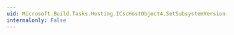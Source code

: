 ```yaml
---
uid: Microsoft.Build.Tasks.Hosting.ICscHostObject4.SetSubsystemVersion(System.String)
internalonly: False
---
```

